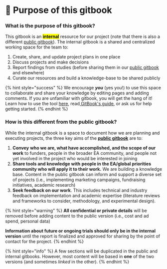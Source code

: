# 📕 Purpose of this gitbook

### What is the purpose of this gitbook?

This gitbook is an <mark style="background-color:yellow;">**internal**</mark> resource for our project (note that there is also a different [public gitbook](https://app.gitbook.com/o/-MfFk4CTSGwVOPkwnRgx/s/a3YtWoUiYYfiEQrBNztC/)). The internal gitbook is a shared and centralized working space for the team to:

1. Create, share, and update project plans in one place
2. Discuss projects and make decisions
3. Report findings from studies (before sharing them in our [public gitbook](https://app.gitbook.com/o/-MfFk4CTSGwVOPkwnRgx/s/a3YtWoUiYYfiEQrBNztC/) and elsewhere)
4. Curate our resources and build a knowledge-base to be shared publicly

{% hint style="success" %}
We encourage _**you**_ (yes you!) to use this space to collaborate and share your knowledge by editing pages and adding comments. If you are unfamiliar with gitbook, you will get the hang of it! Learn how to use the tool [here](processes-and-procedures/teach-me-to-use-our-tools/), read[ GitBook's guide](https://docs.gitbook.com/editing-content/editing-pages), or ask us for help getting started.
{% endhint %}

### How is this different from the public gitbook?

While the internal gitbook is a space to document how we are planning and executing projects, the three key aims of the [**public gitbook**](https://effective-giving-marketing.gitbook.io/untitled/) are to:

1. **Convey** **who we are, what have accomplished, and the scope of our work** to funders, people in the broader EA community, and people not yet involved in the project who would be interested in joining
2. **Share tools and knowledge with** **people in the EA/global priorities community who will apply it to their work.** We are building a knowledge base. Content in the public gitbook can inform and support a diverse set of projects (i.e., implementing marketing campaigns, fundraising initiatives, academic research)
3. **Seek feedback on our work**. This includes technical and industry feedback on implementation and academic expertise (literature reviews and frameworks to consider, methodology, and experimental design).

{% hint style="warning" %}
**All confidential or private details** will be removed before adding content to the public version (i.e., cost and ad spend, personal data)

**Information about future or ongoing trials should only be in the internal version** until the report is finalized and approved for sharing by the point of contact for the project.
{% endhint %}

{% hint style="info" %}
A few sections will be duplicated in the public and internal gitbooks. However, most content will be based in **one** of the two versions (and sometimes _linked_ in the other).
{% endhint %}
